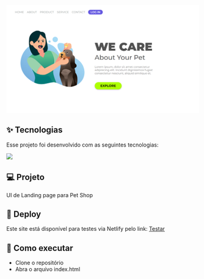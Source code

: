 <p align="center">

  <img src="https://github.com/mariathmatheus/we-care/blob/main/img/read-me.png">

  </p>

## ✨ Tecnologias

Esse projeto foi desenvolvido com as seguintes tecnologias:

<div>
<img src="https://img.shields.io/badge/html5-%23E34F26.svg?style=for-the-badge&logo=html5&logoColor=white%22/%3E
<img src="https://img.shields.io/badge/css3-%231572B6.svg?style=for-the-badge&logo=css3&logoColor=white%22/%3E
</div>


## 💻 Projeto

UI de Landing page para Pet Shop

## 🔖 Deploy

Este site está disponível para testes via Netlify pelo link: <a href="https://we-care-mariath.vercel.app/">Testar</a>


## 🚀 Como executar

- Clone o repositório
- Abra o arquivo index.html

